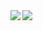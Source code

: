 <a href="https://github.com/anuraghazra/github-readme-stats">
  <img align="left" src="https://github-readme-stats.vercel.app/api?username=okmokm422&count_private=true&show_icons=true" />
</a>
<a href="https://github.com/anuraghazra/github-readme-stats">
  <img align="left" src="https://github-readme-stats.vercel.app/api/top-langs/?username=okmokm422" />
</a>